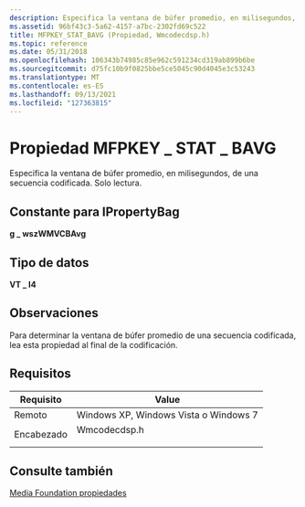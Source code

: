 ```yaml
---
description: Especifica la ventana de búfer promedio, en milisegundos, de una secuencia codificada.
ms.assetid: 96bf43c3-5a62-4157-a7bc-2302fd69c522
title: MFPKEY_STAT_BAVG (Propiedad, Wmcodecdsp.h)
ms.topic: reference
ms.date: 05/31/2018
ms.openlocfilehash: 106343b74985c85e962c591234cd319ab899b6be
ms.sourcegitcommit: d75fc10b9f0825bbe5ce5045c90d4045e3c53243
ms.translationtype: MT
ms.contentlocale: es-ES
ms.lasthandoff: 09/13/2021
ms.locfileid: "127363815"
---
```

# <a name="mfpkey_stat_bavg-property"></a>Propiedad MFPKEY \_ STAT \_ BAVG

Especifica la ventana de búfer promedio, en milisegundos, de una secuencia codificada. Solo lectura.

## <a name="constant-for-ipropertybag"></a>Constante para IPropertyBag

**g \_ wszWMVCBAvg**

## <a name="data-type"></a>Tipo de datos

**VT \_ I4**

## <a name="remarks"></a>Observaciones

Para determinar la ventana de búfer promedio de una secuencia codificada, lea esta propiedad al final de la codificación.

## <a name="requirements"></a>Requisitos



| Requisito | Value |
|-------------------|-----------------------------------------------------------------------------------------|
| Remoto<br/> | Windows XP, Windows Vista o Windows 7<br/>                                       |
| Encabezado<br/> | <dl> <dt>Wmcodecdsp.h</dt> </dl> |



## <a name="see-also"></a>Consulte también

<dl> <dt>

[Media Foundation propiedades](media-foundation-properties.md)
</dt> </dl>

 

 





